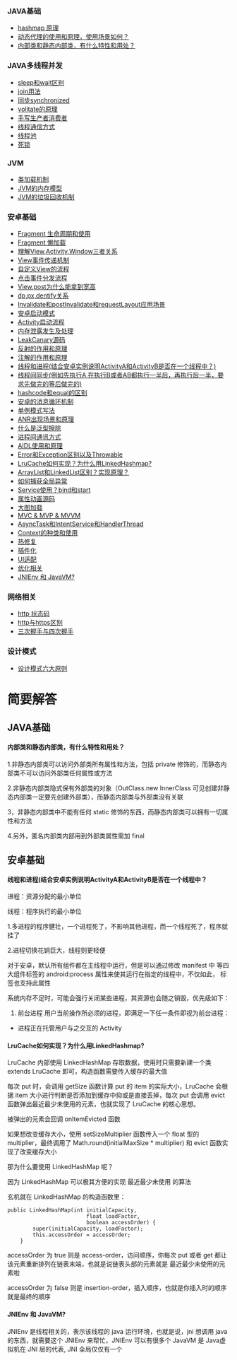 ### JAVA基础
- [hashmap 原理](#)
- [动态代理的使用和原理，使用场景如何？](#)
- [内部类和静态内部类，有什么特性和用处？](#)
### JAVA多线程并发
- [sleep和wait区别](#)
- [join用法](#)
- [同步synchronized](#)
- [volitate的原理](#)
- [手写生产者消费者](#)
- [线程通信方式](#)
- [线程池](#)
- [死锁](#)
### JVM
- [类加载机制](#)
- [JVM的内存模型](#)
- [JVM的垃圾回收机制](#)
### 安卓基础
- [Fragment 生命周期和使用](#)
- [Fragment 懒加载](#)
- [理解View,Activity,Window三者关系](#)
- [View事件传递机制](#)
- [自定义View的流程](#)
- [点击事件分发流程](#)
- [View.post为什么能拿到宽高](#)
- [dp,px,dentify关系](#)
- [Invalidate和postInvalidate和requestLayout应用场景](#)
- [安卓启动模式](#)
- [Activity启动流程](#)
- [内存泄露发生及处理](#)
- [LeakCanary源码](#)
- [反射的作用和原理](#)
- [注解的作用和原理](#)
- [线程和进程(结合安卓实例说明ActivityA和ActivityB是否在一个线程中？)](#)
- [线程间同步(例如先执行A,在执行B或者AB都执行一半后，再执行后一半，要求先做完的等后做完的)](#)
- [hashcode和equal的区别](#)
- [安卓的消息循环机制](#)
- [单例模式写法](#)
- [ANR出现场景和原理](#)
- [什么是泛型擦除](#)
- [进程间通讯方式](#)
- [AIDL使用和原理](#)
- [Error和Exception区别以及Throwable](#)
- [LruCache如何实现？为什么用LinkedHashmap?](#)
- [ArrayList和LinkedList区别？实现原理？](#)
- [如何捕获全局异常](#)
- [Service使用？bind和start](#)
- [属性动画源码](#)
- [大图加载](#)
- [MVC & MVP & MVVM](#)
- [AsyncTask和IntentService和HandlerThread](#)
- [Context的种类和使用](#)
- [热修复](#)
- [插件化](#)
- [UI适配](#)
- [优化相关](#)
- [JNIEnv 和 JavaVM?](#)
### 网络相关
- [http 状态码](#)
- [http与https区别](#)
- [三次握手与四次握手](#)
### 设计模式
- [设计模式六大原则](#)

# 简要解答
## JAVA基础
#### 内部类和静态内部类，有什么特性和用处？
1.非静态内部类可以访问外部类所有属性和方法，包括 private 修饰的，而静态内部类不可以访问外部类任何属性或方法

2.非静态内部类隐式保有外部类的对象（OutClass.new InnerClass 可见创建非静态内部类一定要先创建外部类），而静态内部类与外部类没有关联

3，非静态内部类中不能有任何 static 修饰的东西，而静态内部类可以拥有一切属性和方法

4.另外，匿名内部类内部用到外部类属性需加 final
## 安卓基础
#### 线程和进程(结合安卓实例说明ActivityA和ActivityB是否在一个线程中？
进程：资源分配的最小单位

线程：程序执行的最小单位

1.多进程的程序健壮，一个进程死了，不影响其他进程，而一个线程死了，程序就挂了

2.进程切换花销巨大，线程则更轻便

对于安卓，默认所有组件都在主线程中运行，但是可以通过修改 manifest 中 <activity> 等四大组件标签的 android:process 属性来使其运行在指定的线程中，不仅如此，<application> 标签也支持此属性

系统内存不足时，可能会强行关闭某些进程，其资源也会随之销毁，优先级如下：

1. 前台进程
用户当前操作所必须的进程，即满足一下任一条件即视为前台进程：
- 进程正在托管用户与之交互的 Activity
#### LruCache如何实现？为什么用LinkedHashmap?
LruCache 内部使用 LinkedHashMap 存取数据，使用时只需要新建一个类 extends LruCache 即可，构造函数需要传入缓存的最大值

每次 put 时，会调用 getSize 函数计算 put 的 item 的实际大小，LruCache 会根据 item 大小进行判断是否添加到缓存中抑或是直接丢掉，每次 put 会调用 evict 函数弹出最近最少未使用的元素，也就实现了 LruCache 的核心思想。

被弹出的元素会回调 onItemEvicted 函数

如果想改变缓存大小，使用 setSizeMultiplier 函数传入一个 float 型的 multiplier，最终调用了 Math.round(initialMaxSize * multiplier) 和 evict 函数实现了改变缓存大小

那为什么要使用 LinkedHashMap 呢？

因为 LinkedHashMap 可以极其方便的实现 最近最少未使用 的算法

玄机就在 LinkedHashMap 的构造函数里：
```
public LinkedHashMap(int initialCapacity,
                         float loadFactor,
                         boolean accessOrder) {
        super(initialCapacity, loadFactor);
        this.accessOrder = accessOrder;
    }
```
accessOrder 为 true 则是 access-order，访问顺序，你每次 put 或者 get 都让该元素重新排列在链表末端，也就是说链表头部的元素就是 最近最少未使用的元素啦

accessOrder 为 false 则是 insertion-order，插入顺序，也就是你插入时的顺序就是最终的顺序

#### JNIEnv 和 JavaVM?
JNIEnv 是线程相关的，表示该线程的 java 运行环境，也就是说，jni 想调用 java 的东西，就需要这个 JNIEnv 来帮忙，JNIEnv 可以有很多个
JavaVM 是 Java虚拟机在 JNI 层的代表, JNI 全局仅仅有一个

